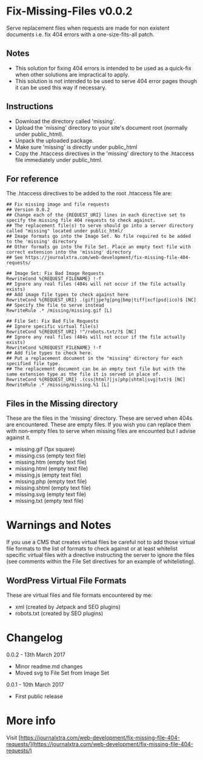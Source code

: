 # Fix-Missing-Files v0.0.2
Serve replacement files when requests are made for non existent documents i.e. fix 404 errors with a one-size-fits-all patch.

## Notes

- This solution for fixing 404 errors is intended to be used as a quick-fix when other solutions are impractical to apply.
- This solution is not intended to be used to serve 404 error pages though it can be used this way if necessary.

## Instructions

- Download the directory called 'missing'.
- Upload the 'missing' directory to your site's document root (normally under public_html).
- Unpack the uploaded package.
- Make sure 'missing' is directly under public_html
- Copy the .htaccess directives in the 'missing' directory to the .htaccess file immediately under public_html.

## For reference

The .htaccess directives to be added to the root .htaccess file are:

```
## Fix missing image and file requests
## Version 0.0.2
## Change each of the {REQUEST_URI} lines in each directive set to specify the missing file 404 requests to check against.
## The replacement file(s) to serve should go into a server directory called "missing" located under public_html/
## Image formats go into the Image Set. No file required to be added to the 'missing' directory
## Other formats go into the File Set. Place an empty text file with correct extension into the 'missing' directory
## See https://journalxtra.com/web-development/fix-missing-file-404-requests/
 
## Image Set: Fix Bad Image Requests
RewriteCond %{REQUEST_FILENAME} !-f
## Ignore any real files (404s will not occur if the file actually exists)
## Add image file types to check against here
RewriteCond %{REQUEST_URI} .(gif|jpe?g|png|bmp|tiff|xcf|psd|ico)$ [NC]
## Specify the file to serve instead
RewriteRule .* /missing/missing.gif [L]
 
## File Set: Fix Bad File Requests
## Ignore specific virtual file(s)
RewriteCond %{REQUEST_URI} !^/robots.txt/?$ [NC]
## Ignore any real files (404s will not occur if the file actually exists)
RewriteCond %{REQUEST_FILENAME} !-f
## Add file types to check here.
## Put a replacement document in the "missing" directory for each specified file type.
## The replacement document can be an empty text file but with the same extension type as the file it is served in place of.
RewriteCond %{REQUEST_URI} .(css|html?|js|php|shtml|svg|txt)$ [NC]
RewriteRule .* /missing/missing.%1 [L]
```

## Files in the Missing directory

These are the files in the 'missing' directory. These are served when 404s are encountered. These are empty files. If you wish you can replace them with non-empty files to serve when missing files are encounted but I advise against it.

- missing.gif (1px square)
- missing.css (empty text file)
- missing.htm (empty text file)
- missing.html (empty text file)
- missing.js (empty text file)
- missing.php (empty text file)
- missing.shtml (empty text file)
- missing.svg (empty text file)
- missing.txt (empty text file)

# Warnings and Notes

If you use a CMS that creates virtual files be careful not to add those virtual file formats to the list of formats to check against or at least whitelist specific virtual files with a directive instructing the server to ignore the files (see comments within the File Set directives for an example of whitelisting).

## WordPress Virtual File Formats

These are virtual files and file formats encountered by me:

- xml (created by Jetpack and SEO plugins)
- robots.txt (created by SEO plugins)

# Changelog


0.0.2 - 13th March 2017

- Minor readme.md changes
- Moved svg to File Set from Image Set

0.0.1 - 10th March 2017

- First public release

# More info

Visit [https://journalxtra.com/web-development/fix-missing-file-404-requests/](https://journalxtra.com/web-development/fix-missing-file-404-requests/)
